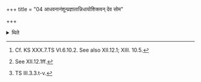 +++
title = "04 आधवनानंशून्प्रज्ञातान्निधायोशिक्त्वन् देव सोम"

+++

<details><summary>थिते</summary>

4. Having kept the stalks used for stirring[^1] in a marked place, in every pressing at the time when he adds them one by one to the Soma-stalks being pressed in the great pressing[^2] with one of the formulae beginning with uśik tvaṁ deva soma[^3] (in the sequence).   

[^1]: Cf. KS XXX.7.TS VI.6.10.2. See also XII.12.1; XIII. 10.5.  

[^2]: See XII.12.1ff.  

[^3]: TS III.3.3.t-v.  
</details>
